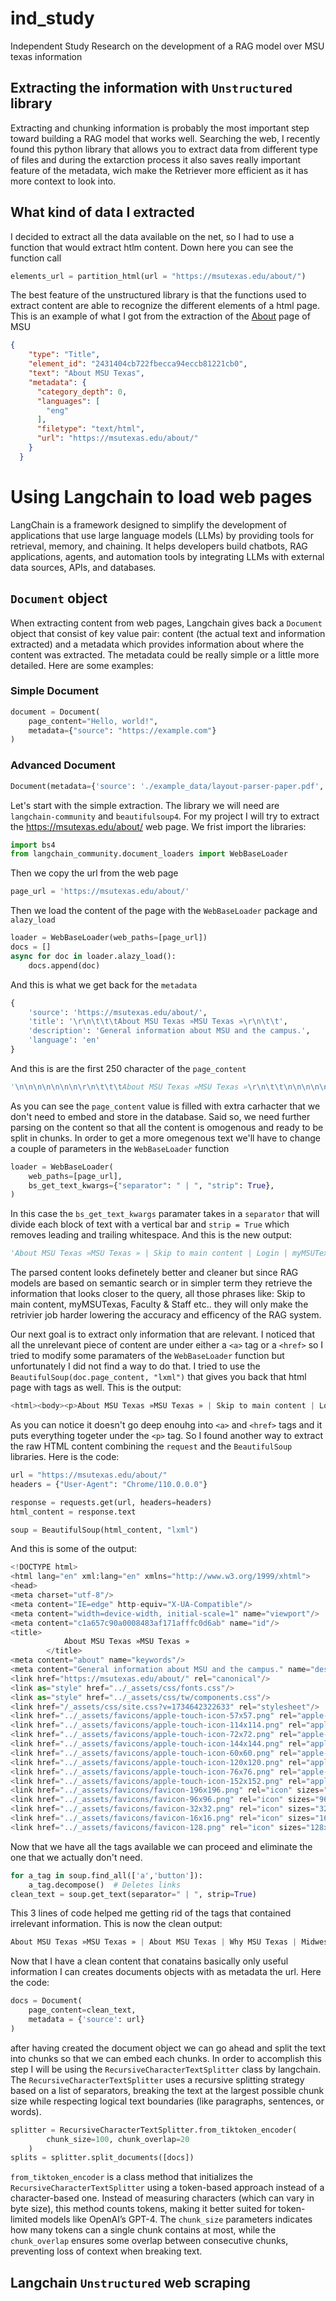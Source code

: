 # ind_study
Independent Study Research on the development of a RAG model over MSU texas information

## Extracting the information with `Unstructured` library
Extracting and chunking information is probably the most important step toward building a RAG model that works well.
Searching the web, I recently found this python library that allows you to extract data from different type of files and 
during the extarction process it also saves really important feature of the metadata, wich make the Retriever more efficient 
as it has more context to look into.

## What kind of data I extracted 
I decided to extract all the data available on the net, so I had to use a function that would extract htlm content. 
Down here you can see the function call

```python
elements_url = partition_html(url = "https://msutexas.edu/about/")
```

The best feature of the unstructured library is that the functions used to extract content are able to recognize the different elements
of a html page. This is an example of what I got from the extraction of the [About](https://msutexas.edu/about/) page of MSU

```json
{
    "type": "Title",
    "element_id": "2431404cb722fbecca94eccb81221cb0",
    "text": "About MSU Texas",
    "metadata": {
      "category_depth": 0,
      "languages": [
        "eng"
      ],
      "filetype": "text/html",
      "url": "https://msutexas.edu/about/"
    }
  }
```











# Using Langchain to load web pages
LangChain is a framework designed to simplify the development of applications that use large language models (LLMs) by providing tools for retrieval, memory, and chaining. It helps developers build chatbots, RAG applications, agents, and automation tools by integrating LLMs with external data sources, APIs, and databases. 

## `Document` object
When extracting content from web pages, Langchain gives back a `Document` object that consist of key value pair: content (the actual text and information extracted) and a metadata which provides information about where the content was extracted. The metadata could be really simple or a little more detailed. Here are some examples: 
### Simple Document
```python
document = Document(
    page_content="Hello, world!",
    metadata={"source": "https://example.com"}
)
```
### Advanced Document
```python
Document(metadata={'source': './example_data/layout-parser-paper.pdf', 'coordinates': {'points': ((16.34, 213.36), (16.34, 253.36), (36.34, 253.36), (36.34, 213.36)), 'system': 'PixelSpace', 'layout_width': 612, 'layout_height': 792}, 'file_directory': './example_data', 'filename': 'layout-parser-paper.pdf', 'languages': ['eng'], 'last_modified': '2024-02-27T15:49:27', 'page_number': 1, 'filetype': 'application/pdf', 'category': 'UncategorizedText', 'element_id': 'd3ce55f220dfb75891b4394a18bcb973'}, page_content='1 2 0 2')
```

Let's start with the simple extraction. The library we will need are `langchain-community` and `beautifulsoup4`. For my project I will try to extract the https://msutexas.edu/about/ web page.
We frist import the libraries:
```python
import bs4
from langchain_community.document_loaders import WebBaseLoader
```
Then we copy the url from the web page
```python
page_url = 'https://msutexas.edu/about/'
```
Then we load the content of the page with the `WebBaseLoader` package and `alazy_load`
```python
loader = WebBaseLoader(web_paths=[page_url])
docs = []
async for doc in loader.alazy_load():
    docs.append(doc)
```
And this is what we get back for the `metadata`
```python
{
    'source': 'https://msutexas.edu/about/',
    'title': '\r\n\t\t\tAbout MSU Texas »MSU Texas »\r\n\t\t',
    'description': 'General information about MSU and the campus.',
    'language': 'en'
}
```
And this is are the first 250 character of the `page_content`
```python
'\n\n\n\n\n\n\n\r\n\t\t\tAbout MSU Texas »MSU Texas »\r\n\t\t\n\n\n\n\n\n\n\n\n\n\n\n\n\n\n\n\n\n\n\n\n\n\n\n\n\n\n\n\n\n\n\n\n\n\n\n\n\n\n\n\n\n\n\n\n\n\n\n\n\n\nSkip to main content\n\n\n\n \n\n\n\n\n\n\nLogin\n\n\nmyMSUTexas\nD2L\nFaculty/Staff E-mail\n\n\n\n\n  \nSearch MSU Texas\n Search  \n\n\n\n\nApply\nAlumni\nFaculty & Staff\nDirectory\nMa'
```
As you can see the `page_content` value is filled with extra carhacter that we don't need to embed and store in the database. Said so, we need further parsing on the content so that all the content is omogenous and ready to be split in chunks. In order to get a more omegenous text we'll have to change a couple of parameters in the `WebBaseLoader` function
```python
loader = WebBaseLoader(
    web_paths=[page_url],
    bs_get_text_kwargs={"separator": " | ", "strip": True},
)
```
In this case the `bs_get_text_kwargs` paramater takes in a `separator` that will divide each block of text with a vertical bar and `strip = True` which removes leading and trailing whitespace. And this is the new output:
```python
'About MSU Texas »MSU Texas » | Skip to main content | Login | myMSUTexas | D2L | Faculty/Staff E-mail | Search MSU Texas | Search | Apply | Alumni | Faculty & Staff | Directory | Map | Athletics | Registrar | Academic Calendar | Address Changes | Class Schedule | Apply for Graduation | Commencement | Texas Success Initiative | Transcripts - How to Order | University Catalogs | Veterans Affairs | WebWorld: Registration, Grades, Payments, etc. | Registrar Homepage | Student Life | About MSU | Admissions | Undergraduate | Graduate | Global Education | Admissions Homepage | Academics | MSU Texas Homepage | Menu | Home | About MSU Texas | About MSU Texas | Why MSU Texas | Midwestern State University (MSU Texas) is a public university in Wichita Falls, Texas. We are a small and mighty community of Mustangs, with an average class size of just 30 students, 75+ degree programs to choose from'
```
The parsed content looks definetely better and cleaner but since RAG models are based on semantic search or in simpler term they retrieve the information that looks closer to the query, all those phrases like: Skip to main content, myMSUTexas, Faculty & Staff etc.. they will only make the retrivier job harder lowering the accuracy and efficency of the RAG system. 

Our next goal is to extract only information that are relevant. I noticed that all the unrelevant piece of content are under either a `<a>` tag or a `<href>` so I tried to modify some paramaters of the `WebBaseLoader` function but unfortunately I did not find a way to do that. I tried to use the `BeautifulSoup(doc.page_content, "lxml")` that gives you back that html page with tags as well. This is the output:
```python
<html><body><p>About MSU Texas »MSU Texas » | Skip to main content | Login | myMSUTexas | D2L | Faculty/Staff E-mail | Search MSU Texas | Search | Apply | Alumni | Faculty &amp; Staff | Directory | Map | Athletics | Registrar | Academic Calendar | Address Changes | Class Schedule | Apply for Graduation | Commencement | Texas Success Initiative | Transcripts - How to Order | University Catalogs | Veterans Affairs | WebWorld: Registration, Grades, Payments, etc. | Registrar Homepage | Student Life | About MSU | Admissions | Undergraduate | Graduate | Global Education | Admissions Homepage | Academics | MSU Texas Homepage | Menu | Home | About MSU Texas | About MSU Texas | Why MSU Texas | Midwestern State University (MSU Texas) is a public university in Wichita Falls, Texas. We are a small and mighty community of Mustangs, with an average class size of just 30 students</p></body></html>
```
As you can notice it doesn't go deep enouhg into `<a>` and `<href>` tags and it puts everything togeter under the `<p>` tag. So I found another way to extract the raw HTML content combining the `request` and the `BeautifulSoup` libraries. Here is the code:
```python
url = "https://msutexas.edu/about/"  
headers = {"User-Agent": "Chrome/110.0.0.0"}

response = requests.get(url, headers=headers)
html_content = response.text

soup = BeautifulSoup(html_content, "lxml")
```
And this is some of the output:
```python
<!DOCTYPE html>
<html lang="en" xml:lang="en" xmlns="http://www.w3.org/1999/xhtml">
<head>
<meta charset="utf-8"/>
<meta content="IE=edge" http-equiv="X-UA-Compatible"/>
<meta content="width=device-width, initial-scale=1" name="viewport"/>
<meta content="c1a657c90a0008483af171afffc0d6ab" name="id"/>
<title>
			About MSU Texas »MSU Texas »
		</title>
<meta content="about" name="keywords"/>
<meta content="General information about MSU and the campus." name="description"/>
<link href="https://msutexas.edu/about/" rel="canonical"/>
<link as="style" href="../_assets/css/fonts.css"/>
<link as="style" href="../_assets/css/tw/components.css"/>
<link href="/_assets/css/site.css?v=1734642322633" rel="stylesheet"/>
<link href="../_assets/favicons/apple-touch-icon-57x57.png" rel="apple-touch-icon-precomposed" sizes="57x57"/>
<link href="../_assets/favicons/apple-touch-icon-114x114.png" rel="apple-touch-icon-precomposed" sizes="114x114"/>
<link href="../_assets/favicons/apple-touch-icon-72x72.png" rel="apple-touch-icon-precomposed" sizes="72x72"/>
<link href="../_assets/favicons/apple-touch-icon-144x144.png" rel="apple-touch-icon-precomposed" sizes="144x144"/>
<link href="../_assets/favicons/apple-touch-icon-60x60.png" rel="apple-touch-icon-precomposed" sizes="60x60"/>
<link href="../_assets/favicons/apple-touch-icon-120x120.png" rel="apple-touch-icon-precomposed" sizes="120x120"/>
<link href="../_assets/favicons/apple-touch-icon-76x76.png" rel="apple-touch-icon-precomposed" sizes="76x76"/>
<link href="../_assets/favicons/apple-touch-icon-152x152.png" rel="apple-touch-icon-precomposed" sizes="152x152"/>
<link href="../_assets/favicons/favicon-196x196.png" rel="icon" sizes="196x196" type="image/png"/>
<link href="../_assets/favicons/favicon-96x96.png" rel="icon" sizes="96x96" type="image/png"/>
<link href="../_assets/favicons/favicon-32x32.png" rel="icon" sizes="32x32" type="image/png"/>
<link href="../_assets/favicons/favicon-16x16.png" rel="icon" sizes="16x16" type="image/png"/>
<link href="../_assets/favicons/favicon-128.png" rel="icon" sizes="128x128" type="image/png"/>
```
Now that we have all the tags available we can proceed and eliminate the one that we actually don't need. 
```python
for a_tag in soup.find_all(['a','button']):
    a_tag.decompose()  # Deletes links
clean_text = soup.get_text(separator=" | ", strip=True)
```
This 3 lines of code helped me getting rid of the tags that contained irrelevant information. This is now the clean output:
```python
About MSU Texas »MSU Texas » | About MSU Texas | Why MSU Texas | Midwestern State University (MSU Texas) is a public university in Wichita Falls, Texas. We are a small and mighty community of Mustangs, with an average class size of just 30 students, 75+ degree programs to choose from, and an opportunity-rich location halfway between Oklahoma City and the Dallas-Fort Worth metroplex. Our | unites us so that you will be supported to be your best in all you set out to do. | Anchor links to help you more quickly navigate the MSU Texas About Us webpage. | More Info | More Info | Find Your Place on Our Unique Campus | Mustangs are scientists and artists. Athletes and bookworms. Texas natives and students from places all over the map. You will find your space and your place here as a member of the Mustangs community. And no matter where you are coming from or where you want to go next, you will find success with our support. | Meet President Stacia Haynie, Ph.D. | Hello there! MSU Texas has been home for me since I first set foot on campus as an undergraduate student. In fact, it is where I found the support and encouragement I needed to reach my goals. I cannot wait to welcome you to find your own place here with us. | 16:1 | Student-to-Faculty Ratio:
```
Now that I have a clean content that conatains basically only useful information I can creates documents objects with as metadata the url. Here the code:
```python
docs = Document(
    page_content=clean_text,
    metadata = {'source': url}
)
```
after having created the document object we can go ahead and split the text into chunks so that we can embed each chunks. In order to accomplish this step I will be using the `RecursiveCharacterTextSplitter` class by langchain. The `RecursiveCharacterTextSplitter` uses a recursive splitting strategy based on a list of separators, breaking the text at the largest possible chunk size while respecting logical text boundaries (like paragraphs, sentences, or words).
```python
splitter = RecursiveCharacterTextSplitter.from_tiktoken_encoder(
        chunk_size=100, chunk_overlap=20
    )
splits = splitter.split_documents([docs])
```
`from_tiktoken_encoder` is a class method that initializes the `RecursiveCharacterTextSplitter` using a token-based approach instead of a character-based one. Instead of measuring characters (which can vary in byte size), this method counts tokens, making it better suited for token-limited models like OpenAI’s GPT-4.
The `chunk_size` parameters indicates how many tokens can a single chunk contains at most, while the `chunk_overlap` ensures some overlap between consecutive chunks, preventing loss of context when breaking text.

## Langchain `Unstructured` web scraping


